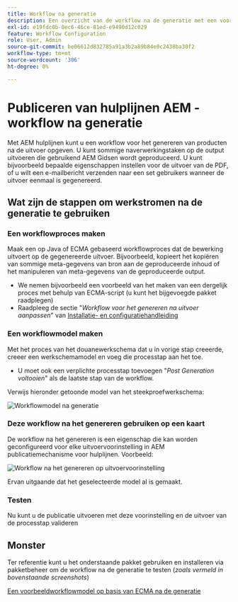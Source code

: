 ```yaml
---
title: Workflow na generatie
description: Een overzicht van de workflow na de generatie met een voorbeeld
exl-id: e19fdc0b-0ec6-46ce-81ed-e9490d12c029
feature: Workflow Configuration
role: User, Admin
source-git-commit: be06612d832785a91a3b2a89b84e0c2438ba30f2
workflow-type: tm+mt
source-wordcount: '306'
ht-degree: 0%

---
```


# Publiceren van hulplijnen AEM - workflow na generatie

Met AEM hulplijnen kunt u een workflow voor het genereren van producten na de uitvoer opgeven. U kunt sommige naverwerkingstaken op de output uitvoeren die gebruikend AEM Gidsen wordt geproduceerd.
U kunt bijvoorbeeld bepaalde eigenschappen instellen voor de uitvoer van de PDF, of u wilt een e-mailbericht verzenden naar een set gebruikers wanneer de uitvoer eenmaal is gegenereerd.


## Wat zijn de stappen om werkstromen na de generatie te gebruiken

### Een workflowproces maken

Maak een op Java of ECMA gebaseerd workflowproces dat de bewerking uitvoert op de gegenereerde uitvoer. Bijvoorbeeld, kopieert het kopiëren van sommige meta-gegevens van bron aan de geproduceerde inhoud of het manipuleren van meta-gegevens van de geproduceerde output.
- We nemen bijvoorbeeld een voorbeeld van het maken van een dergelijk proces met behulp van ECMA-script (u kunt het bijgevoegde pakket raadplegen)
- Raadpleeg de sectie &quot;*Workflow voor het genereren na uitvoer aanpassen*&quot; van [Installatie- en configuratiehandleiding](https://helpx.adobe.com/content/dam/help/en/xml-documentation-solution/4-2/Adobe-Experience-Manager-Guides_UUID_Installation-Configuration-Guide_EN.pdf#page=119)


### Een workflowmodel maken

Met het proces van het douanewerkschema dat u in vorige stap creeerde, creeer een werkschemamodel en voeg die processtap aan het toe.
- U moet ook een verplichte processtap toevoegen &quot;*Post Generation voltooien*&quot; als de laatste stap van de workflow.

Verwijs hieronder getoonde model van het steekproefwerkschema:

![Workflowmodel na generatie](../assets/workflows/pgwf-workflow-model.png)


### Deze workflow na het genereren gebruiken op een kaart

De workflow na het genereren is een eigenschap die kan worden geconfigureerd voor elke uitvoervoorinstelling in AEM publicatiemechanisme voor hulplijnen. Voorbeeld:

![Workflow na het genereren op uitvoervoorinstelling](../assets/workflows/pgwf-preset-settings.png)


Ervan uitgaande dat het geselecteerde model al is gemaakt.


### Testen

Nu kunt u de publicatie uitvoeren met deze voorinstelling en de uitvoer van de processtap valideren


## Monster

Ter referentie kunt u het onderstaande pakket gebruiken en installeren via pakketbeheer om de workflow na de generatie te testen (*zoals vermeld in bovenstaande screenshots*)

[Een voorbeeldworkflowmodel op basis van ECMA na de generatie](../assets/workflows/sample-pgwf-ecma-test-wfmetadata.zip)
